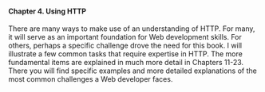 #### Chapter 4. Using HTTP

There are many ways to make use of an understanding of HTTP. For many, it will serve as an important foundation for Web development skills. For others, perhaps a specific challenge drove the need for this book. I will illustrate a few common tasks that require expertise in HTTP. The more fundamental items are explained in much more detail in Chapters 11-23. There you will find specific examples and more detailed explanations of the most common challenges a Web developer faces.